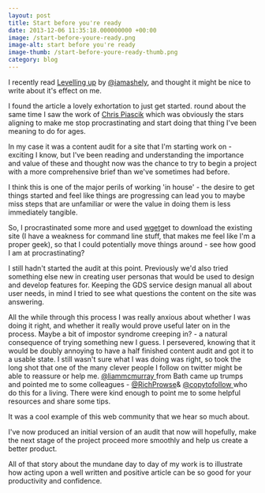 ```yaml
---
layout: post
title: Start before you're ready
date: 2013-12-06 11:35:18.000000000 +00:00
image: /start-before-youre-ready.png
image-alt: start before you're ready
image-thumb: /start-before-youre-ready-thumb.png
category: blog
---
```


I recently read [Levelling up][level] by <a href="https://twitter.com/iamashley">@iamashely</a>, and thought it might be nice to write about it's effect on me.

I found the article a lovely exhortation to just get started. round about the same time I saw the work of [Chris Piascik][pias] which was obviously the stars aligning to make me stop procrastinating and start doing that thing I've been meaning to do for ages.

In my case it was a content audit for a site that I'm starting work on - exciting I know, but I've been reading and understanding the importance and value of these and thought now was the chance to try to begin a project with a more comprehensive brief than we've sometimes had before.

I think this is one of the major perils of working 'in house' - the desire to get things started and feel like things are progressing can lead you to maybe miss steps that are unfamiliar or were the value in doing them is less immediately tangible.

So, I procrastinated some more and used [wget][wget]get to download the existing site (I have a weakness for command line stuff, that makes me feel like I'm a proper geek), so that I could potentially move things around - see how good I am at procrastinating?

I still hadn't started the audit at this point. Previously we'd also tried something else new in creating user personas that would be used to design and develop features for. Keeping the GDS service design manual all about user needs, in mind I tried to see what questions the content on the site was answering.

All the while through this process I was really anxious about whether I was doing it right, and whether it really would prove useful later on in the process. Maybe a bit of impostor syndrome creeping in? - a natural consequence of trying something new I guess. I persevered, knowing that it would be doubly annoying to have a half finished content audit and got it to a usable state. I still wasn't sure what I was doing was right, so took the long shot that one of the many clever people I follow on twitter might be able to reassure or help me. <a href="https://twitter.com/liammcmurray">@liammcmurray </a>from Bath came up trumps and pointed me to some colleagues - <a href="https://twitter.com/RichProwse">@RichProwse</a>& <a href="https://twitter.com/copytofollow">@copytofollow </a>who do this for a living. There were kind enough to point me to some helpful resources and share some tips.

It was a cool example of this web community that we hear so much about.

I've now produced an initial version of an audit that now will hopefully, make the next stage of the project proceed more smoothly and help us create a better product.

All of that story about the mundane day to day of my work is to illustrate how acting upon a well written and positive article can be so good for your productivity and confidence.

[level]: http://24ways.org/2013/levelling-up/
[pias]: http://www.flickr.com/photos/chrispiascik/7981177508/
[wget]: http://en.wikipedia.org/wiki/Wge
